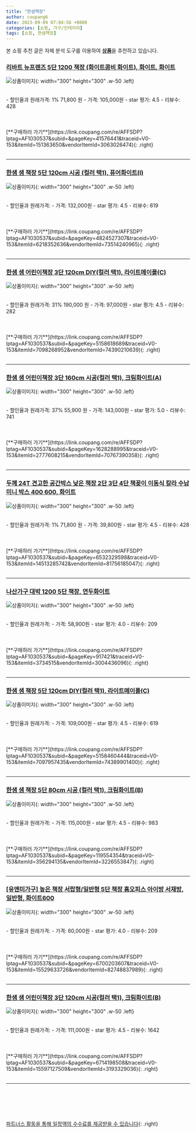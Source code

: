 ```yaml
---
title: "한샘책장"
author: coupang6
date: 2023-09-09 07:04:56 +0800
categories: [쇼핑, 가구/인테리어]
tags: [쇼핑, 한샘책장]
---
```


본 쇼핑 추천 글은 자체 분석 도구를 이용하여 [**상품**](https://link.coupang.com/a/bao1ui)을 추천하고 있습니다.

### [리바트 뉴프렌즈 5단 1200 책장 (화이트콤비 화이트), 화이트, 화이트](https://link.coupang.com/re/AFFSDP?lptag=AF1030537&subid=&pageKey=41576441&traceid=V0-153&itemId=151363650&vendorItemId=3063026474)

![상품이미지](https://thumbnail10.coupangcdn.com/thumbnails/remote/230x230ex/image/vendor_inventory/11bf/0760ec8b2fa3e61814b4139eedfc2b4cce86f5ef64a79420337d3ba935c4.jpg){: width="300" height="300" .w-50 .left}


<br>
- 할인율과 원래가격: 1%  71,800   원
- 가격: 105,000원
- star 평가: 4.5
- 리뷰수: 428
<br>
<br>
<br>
<br>
[**구매하러 가기**](https://link.coupang.com/re/AFFSDP?lptag=AF1030537&subid=&pageKey=41576441&traceid=V0-153&itemId=151363650&vendorItemId=3063026474){: .right}
<br>
<br>

---

### [한샘 샘 책장 5단 120cm 시공 (컬러 택1), 퓨어화이트(I)](https://link.coupang.com/re/AFFSDP?lptag=AF1030537&subid=&pageKey=4824527307&traceid=V0-153&itemId=6218352636&vendorItemId=73514240965)

![상품이미지](https://thumbnail9.coupangcdn.com/thumbnails/remote/230x230ex/image/vendor_inventory/5569/37fcc2a82fe517642708f94813e0b56b6710e45d74b8086371b707cb6209.jpg){: width="300" height="300" .w-50 .left}


<br>
- 할인율과 원래가격: 
- 가격: 132,000원
- star 평가: 4.5
- 리뷰수: 619
<br>
<br>
<br>
<br>
[**구매하러 가기**](https://link.coupang.com/re/AFFSDP?lptag=AF1030537&subid=&pageKey=4824527307&traceid=V0-153&itemId=6218352636&vendorItemId=73514240965){: .right}
<br>
<br>

---

### [한샘 샘 어린이책장 3단 120cm DIY(컬러 택1), 라이트메이플(C)](https://link.coupang.com/re/AFFSDP?lptag=AF1030537&subid=&pageKey=5158618689&traceid=V0-153&itemId=7098268952&vendorItemId=74390210639)

![상품이미지](https://thumbnail6.coupangcdn.com/thumbnails/remote/230x230ex/image/vendor_inventory/1062/1e42380e19a167b34c87c216fb9b5ade509f479aa6b8be7b34a9eb7dd621.jpg){: width="300" height="300" .w-50 .left}


<br>
- 할인율과 원래가격: 31%  190,000   원
- 가격: 97,000원
- star 평가: 4.5
- 리뷰수: 282
<br>
<br>
<br>
<br>
[**구매하러 가기**](https://link.coupang.com/re/AFFSDP?lptag=AF1030537&subid=&pageKey=5158618689&traceid=V0-153&itemId=7098268952&vendorItemId=74390210639){: .right}
<br>
<br>

---

### [한샘 샘 어린이책장 3단 160cm 시공(컬러 택1), 크림화이트(A)](https://link.coupang.com/re/AFFSDP?lptag=AF1030537&subid=&pageKey=1628288995&traceid=V0-153&itemId=2777608215&vendorItemId=70767390358)

![상품이미지](https://thumbnail10.coupangcdn.com/thumbnails/remote/230x230ex/image/vendor_inventory/6bac/98f432e26277faf453e18095cb33901b79d3283ec631004edb4724e85a25.jpg){: width="300" height="300" .w-50 .left}


<br>
- 할인율과 원래가격: 37%  55,900   원
- 가격: 143,000원
- star 평가: 5.0
- 리뷰수: 741
<br>
<br>
<br>
<br>
[**구매하러 가기**](https://link.coupang.com/re/AFFSDP?lptag=AF1030537&subid=&pageKey=1628288995&traceid=V0-153&itemId=2777608215&vendorItemId=70767390358){: .right}
<br>
<br>

---

### [두께 24T 견고한 공간박스 낮은 책장 2단 3단 4단 책꽂이 이동식 칼라 수납 미니 박스 400 600, 화이트](https://link.coupang.com/re/AFFSDP?lptag=AF1030537&subid=&pageKey=6532329598&traceid=V0-153&itemId=14513285742&vendorItemId=81756185047)

![상품이미지](https://thumbnail8.coupangcdn.com/thumbnails/remote/230x230ex/image/vendor_inventory/035c/fa53be58f639b17b629bbe510af592c9527af6c9e948b7157182450cbfe9.jpg){: width="300" height="300" .w-50 .left}


<br>
- 할인율과 원래가격: 1%  71,800   원
- 가격: 39,800원
- star 평가: 4.5
- 리뷰수: 428
<br>
<br>
<br>
<br>
[**구매하러 가기**](https://link.coupang.com/re/AFFSDP?lptag=AF1030537&subid=&pageKey=6532329598&traceid=V0-153&itemId=14513285742&vendorItemId=81756185047){: .right}
<br>
<br>

---

### [나산가구 대박 1200 5단 책장, 연두화이트](https://link.coupang.com/re/AFFSDP?lptag=AF1030537&subid=&pageKey=917421&traceid=V0-153&itemId=3734515&vendorItemId=3004436096)

![상품이미지](https://thumbnail6.coupangcdn.com/thumbnails/remote/230x230ex/image/vendor_inventory/287e/d12f71e52a7561a508613911ca272bac51767747d36b3eb65fb83717cfcf.jpg){: width="300" height="300" .w-50 .left}


<br>
- 할인율과 원래가격: 
- 가격: 58,900원
- star 평가: 4.0
- 리뷰수: 209
<br>
<br>
<br>
<br>
[**구매하러 가기**](https://link.coupang.com/re/AFFSDP?lptag=AF1030537&subid=&pageKey=917421&traceid=V0-153&itemId=3734515&vendorItemId=3004436096){: .right}
<br>
<br>

---

### [한샘 샘 책장 5단 120cm DIY(컬러 택1), 라이트메이플(C)](https://link.coupang.com/re/AFFSDP?lptag=AF1030537&subid=&pageKey=5158460444&traceid=V0-153&itemId=7097957435&vendorItemId=74389901400)

![상품이미지](https://thumbnail8.coupangcdn.com/thumbnails/remote/230x230ex/image/vendor_inventory/6d1d/dfd331178cfb91483fc0bb561ebcf0e846318e361a73de25255e5604e098.jpg){: width="300" height="300" .w-50 .left}


<br>
- 할인율과 원래가격: 
- 가격: 109,000원
- star 평가: 4.5
- 리뷰수: 619
<br>
<br>
<br>
<br>
[**구매하러 가기**](https://link.coupang.com/re/AFFSDP?lptag=AF1030537&subid=&pageKey=5158460444&traceid=V0-153&itemId=7097957435&vendorItemId=74389901400){: .right}
<br>
<br>

---

### [한샘 샘 책장 5단 80cm 시공 (컬러 택1), 크림화이트(B)](https://link.coupang.com/re/AFFSDP?lptag=AF1030537&subid=&pageKey=119554354&traceid=V0-153&itemId=356294135&vendorItemId=3226553847)

![상품이미지](https://thumbnail9.coupangcdn.com/thumbnails/remote/230x230ex/image/vendor_inventory/d100/7d9668bf58418f14837fdb4b6fcae4f77128d7907a3381ff47b8881a97dd.jpg){: width="300" height="300" .w-50 .left}


<br>
- 할인율과 원래가격: 
- 가격: 115,000원
- star 평가: 4.5
- 리뷰수: 983
<br>
<br>
<br>
<br>
[**구매하러 가기**](https://link.coupang.com/re/AFFSDP?lptag=AF1030537&subid=&pageKey=119554354&traceid=V0-153&itemId=356294135&vendorItemId=3226553847){: .right}
<br>
<br>

---

### [[유앤미가구] 높은 책장 서랍형/일반형 5단 책장 홈오피스 아이방 서재방, 일반형, 화이트600](https://link.coupang.com/re/AFFSDP?lptag=AF1030537&subid=&pageKey=6700203607&traceid=V0-153&itemId=15529633726&vendorItemId=82748837989)

![상품이미지](https://thumbnail9.coupangcdn.com/thumbnails/remote/230x230ex/image/vendor_inventory/b534/7160bd3fc438de60a227f9794d2d01b14d4eb7fdfab56c4f5096911e53b1.jpg){: width="300" height="300" .w-50 .left}


<br>
- 할인율과 원래가격: 
- 가격: 60,000원
- star 평가: 4.0
- 리뷰수: 209
<br>
<br>
<br>
<br>
[**구매하러 가기**](https://link.coupang.com/re/AFFSDP?lptag=AF1030537&subid=&pageKey=6700203607&traceid=V0-153&itemId=15529633726&vendorItemId=82748837989){: .right}
<br>
<br>

---

### [한샘 샘 어린이책장 3단 120cm 시공(컬러 택1), 크림화이트(B)](https://link.coupang.com/re/AFFSDP?lptag=AF1030537&subid=&pageKey=6714198508&traceid=V0-153&itemId=15597127509&vendorItemId=3193329036)

![상품이미지](https://thumbnail8.coupangcdn.com/thumbnails/remote/230x230ex/image/vendor_inventory/609a/d8fcb256ab7371c764015fe1b97406eb32e514522f00b2ab0064a578876a.jpg){: width="300" height="300" .w-50 .left}


<br>
- 할인율과 원래가격: 
- 가격: 111,000원
- star 평가: 4.5
- 리뷰수: 1642
<br>
<br>
<br>
<br>
[**구매하러 가기**](https://link.coupang.com/re/AFFSDP?lptag=AF1030537&subid=&pageKey=6714198508&traceid=V0-153&itemId=15597127509&vendorItemId=3193329036){: .right}
<br>
<br>

---
<br><br><br><br><br> [파트너스 활동을 통해 일정액의 수수료를 제공받을 수 있습니다](https://link.coupang.com/a/bao1ui){: .right}